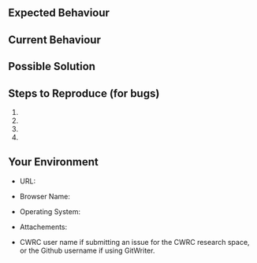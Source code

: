 <!--- Provide a concise but specific and meaningful summary of the issue in the Title above -->

## Expected Behaviour
<!--- If you're describing a bug, tell us what should happen -->
<!--- If you're suggesting a change/improvement, tell us how it should work -->

## Current Behaviour
<!--- If describing a bug, tell us what happens instead of the expected behaviour -->
<!--- If suggesting a change/improvement, explain the difference from current behaviour -->

## Possible Solution
<!--- Not obligatory, but suggest a fix/reason for the bug, -->
<!--- or suggestions on how to implement the addition or change -->

## Steps to Reproduce (for bugs)
<!--- Provide an unambiguous set of steps to -->
<!--- reproduce this bug.  Screenshots are invaluable.  -->
<!--- Links to screen videos or brief .gif files can help a lot too.   -->

1.
2.
3.
4.

## Your Environment

* URL:

* Browser Name:

* Operating System:

* Attachements:
<!--- Please attach any relevant files (XML documents, screenshots, etc.) or specify the document template you were using -->

* CWRC user name if submitting an issue for the CWRC research space, or the Github username if using GitWriter.
